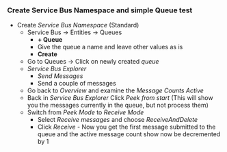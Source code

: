 
### Create Service Bus Namespace and simple Queue test

- Create *Service Bus Namespace* (Standard)
    - Service Bus -> Entities -> Queues
        - **+ Queue**
        - Give the queue a name and leave other values as is
        - **Create**
     - Go to Queues -> Click on newly created *queue*
     - *Service Bus Explorer*
       - *Send Messages*
       - Send a couple of messages
     - Go back to *Overview* and examine the *Message Counts* *Active*
     - Back in *Service Bus Explorer* Click *Peek from start*
         (This will show you the messages currently in the queue, but not process them)
     - Switch from *Peek Mode* to *Receive Mode*
         - Select *Receive messages* and choose *ReceiveAndDelete*
         - Click *Receive*
      - Now you get the first message submitted to the queue and the active message count show now be decremented by 1

  